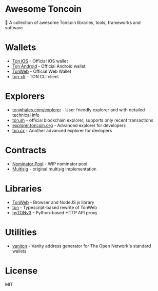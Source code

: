 # Awesome Toncoin
💎 A collection of awesome Toncoin libraries, tools, frameworks and software

# Wallets
* [Ton iOS](https://apps.apple.com/by/app/toncoin-wallet/id1560210939) - Official iOS wallet
* [Ton Android](https://play.google.com/store/apps/details?id=ton.coin.wallet) - Official Android wallet
* [TonWeb](http://tonwallet.me) - Official Web Wallet
* [ton-cli](https://github.com/ex3ndr/ton-cli) - TON CLI client

# Explorers
* [tonwhales.com/explorer](https://tonwhales.com/explorer) - User friendly explorer and with detailed technical info
* [ton.sh](https://ton.sh) - official blockchain explorer, supports only recent transactions
* [explorer.toncoin.org](https://explorer.toncoin.org) - Advanced explorer for developers
* [ton.cx](https://ton.cx) - Another advanced explorer for devlopers

# Contracts
* [Nominator Pool](https://github.com/EmelyanenkoK/nominator_pool) - WIP nominator pool
* [Multisig](https://github.com/akifoq/multisig) - original multisig implementation

# Libraries
* [TonWeb](https://github.com/toncenter/tonweb) - Browser and NodeJS js library
* [ton](https://github.com/ex3ndr/ton) - Typescript-based rewrite of TonWeb
* [pyTONv3](https://github.com/EmelyanenkoK/pytonv3) - Python-based HTTP API proxy

# Utilities
* [vaniton](https://github.com/AntonMeep/vaniton) - Vanity address generator for The Open Network's standard wallets

# License
MIT
